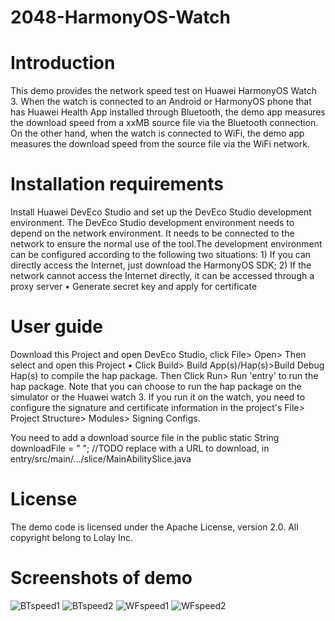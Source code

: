 # 2048-HarmonyOS-Watch

# Introduction
This demo provides the network speed test on Huawei HarmonyOS Watch 3. When the watch is connected to an Android or HarmonyOS phone that has Huawei Health App installed through Bluetooth, the demo app measures the download speed from a xxMB source file via the Bluetooth connection. On the other hand, when the watch is connected to WiFi, the demo app measures the download speed from the source file via the WiFi network.      

# Installation requirements
Install Huawei DevEco Studio and set up the DevEco Studio development environment. The DevEco Studio development environment needs to depend on the network environment. It needs to be connected to the network to ensure the normal use of the tool.The development environment can be configured according to the following two situations: 1) If you can directly access the Internet, just download the HarmonyOS SDK; 2) If the network cannot access the Internet directly, it can be accessed through a proxy server • Generate secret key and apply for certificate

# User guide 
Download this Project and open DevEco Studio, click File> Open> Then select and open this Project • Click Build> Build App(s)/Hap(s)>Build Debug Hap(s) to compile the hap package.  Then Click Run> Run 'entry' to run the hap package.
Note that you can choose to run the hap package on the simulator or the Huawei watch 3. If you run it on the watch, you need to configure the signature and certificate information in the project's File> Project Structure> Modules> Signing Configs.

You need to add a download source file in the public static String downloadFile = " "; //TODO replace with a URL to download, in entry/src/main/.../slice/MainAbilitySlice.java

# License
The demo code is licensed under the Apache License, version 2.0.
All copyright belong to Lolay Inc.

# Screenshots of demo

![BTspeed1](https://user-images.githubusercontent.com/88169365/139358512-e4e82655-3442-4757-b6bf-5e60dbef8a4c.png)
![BTspeed2](https://user-images.githubusercontent.com/88169365/139358749-c9cb46fc-8098-45fd-ac5e-f1be9238d4fe.png)
![WFspeed1](https://user-images.githubusercontent.com/88169365/139358758-c0ba92e5-8079-417d-ba03-eca8d73655d3.png)
![WFspeed2](https://user-images.githubusercontent.com/88169365/139358767-dad1efcb-fbf0-46a9-9f3a-19f7eedc5ac0.png)
